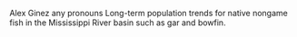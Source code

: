 Alex Ginez
any pronouns
Long-term population trends for native nongame fish in the Mississippi River basin such as gar and bowfin.


